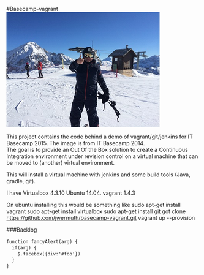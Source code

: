 #Basecamp-vagrant
![Basecamp](markdown/basecamp.jpg)
<div class="foo">
This project contains the code behind a demo of vagrant/git/jenkins for IT Basecamp 2015. The image is from IT Basecamp 2014.
</div>

<div class="intro">
The goal is to provide an Out Of the Box solution to create a Continuous Integration environment under revision control on a virtual machine that can be moved to (another) virtual environment.
</div>


This will install a virtual machine with jenkins and some build tools (Java, gradle, git).

I have
Virtualbox 4.3.10
Ubuntu 14.04.
vagrant 1.4.3

On ubuntu installing this would be something like
sudo apt-get install vagrant
sudo apt-get install virtualbox
sudo apt-get install git
got clone https://github.com/jwermuth/basecamp-vagrant.git
vagrant up --provision



###Backlog


    function fancyAlert(arg) {
      if(arg) {
        $.facebox({div:'#foo'})
      }
    }
